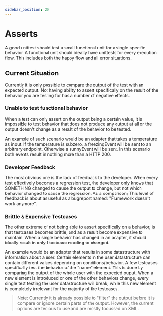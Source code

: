 ```yaml
---
sidebar_position: 20
---
```


# Asserts
A good unittest should test a small functional unit for a single specific behavior. A functional unit should ideally have unittests for every execution flow. This includes both the happy flow and all error situations.

## Current Situation
Currently it is only possible to compare the output of the test with an expected output. Not having ability to assert specifically on the result of the behavior you are testing for has a number of negative effects.

### Unable to test functional behavior
When a test can only assert on the output being a certain value, it is impossible to test behavior that does not produce any output at all or the output doesn't change as a result of the behavior to be tested.

An example of such scenario would be an adapter that takes a temperature as input. If the temperature is subzero, a freezingEvent will be sent to an arbitrary endpoint. Otherwise a sunnyEvent will be sent. In this scenario both events result in nothing more than a HTTP 200. 

### Developer Feedback
The most obvious one is the lack of feedback to the developer. When every test effectively becomes a regression test, the developer only knows that SOMETHING changed to cause the output to change, but not which behavior changed to cause the regression. As a comparison; This level of feedback is about as useful as a bugreport named: "Framework doesn't work anymore".

### Brittle & Expensive Testcases
The other extreme of not being able to assert specifically on a behavior, is that testcases becomes brittle, and as a result become expensive to maintain. When a single behavior has changed in an adapter, it should ideally result in only 1 testcase needing to changed.

An example would be an adapter that results in some datastructure with information about a user. Certain elements in the user datastructure can contain different values depending on conditions/behavior. A few testcases specifically test the behavior of the "name" element. This is done by comparing the output of the whole user with the expected ouput. When a new element is introduced or one of the other behaviors change, every single test testing the user datastructure will break, while this new element is completely irrelevant for the majority of the testcases.

>Note: Currently it is already possible to "filter" the output before it is compare or ignore certain parts of the output. However, the current options are tedious to use and are mostly focussed on XML. 

